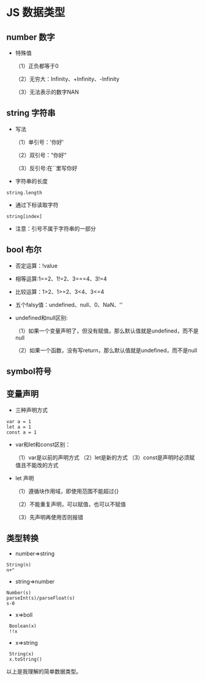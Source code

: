 # JS 数据类型

## number 数字
* 特殊值
  
  （1）正负都等于0
  
  （2）无穷大：Infinity、+Infinity、-Infinity
  
  （3）无法表示的数字NAN

## string 字符串
* 写法
   
  （1）单引号：'你好'
  
  （2）双引号："你好"

  （3）反引号:在``里写你好
* 字符串的长度
 ````
string.length

 ````
* 通过下标读取字符
````
string[index]

````
* 注意：引号不属于字符串的一部分
  
## bool 布尔
* 否定运算：!value
* 相等运算:1==2、1!=2、3===4、3!=4
* 比较运算：1>2、1>=2、3<4、3<=4
* 五个falsy值：undefined、null、0、NaN、'' 

*  undefined和null区别:
    
    （1）如果一个变量声明了，但没有赋值，那么默认值就是undefined，而不是null
     
     （2）如果一个函数，没有写return，那么默认值就是undefined，而不是null

##  symbol符号

## 变量声明
* 三种声明方式
````
var a = 1
let a = 1
const a = 1

````
* var和let和const区别：
  
  （1）var是以前的声明方式
  （2）let是新的方式
  （3）const是声明时必须赋值且不能改的方式

* let 声明 
  
  （1）遵循块作用域，即使用范围不能超过{}

  （2）不能重复声明，可以赋值，也可以不赋值

  （3）先声明再使用否则报错

## 类型转换
* number=>string
 
 ````
String(n)
n+"

 ````

* string=>number

 ````
 Number(s)
 parseInt(s)/parseFloat(s)
 s-0

 ```` 

* x=>boll
  
````
 Boolean(x)
 !!x

````
* x=>string

````
 String(x)
 x.toString()

````
以上是我理解的简单数据类型。

